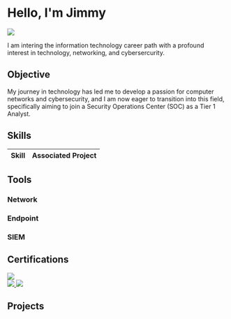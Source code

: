 # Hello, I'm Jimmy
<a href="https://www.linkedin.com/in/jimmy-hughes-769ab3226"><img src="https://img.shields.io/badge/-LinkedIn-0072b1?&style=for-the-badge&logo=linkedin&logoColor=white" /></a>



I am intering the information technology career path with a profound interest in technology, networking, and cybersercurity.

## Objective

My journey in technology has led me to develop a passion for computer networks and cybersecurity, and I am now eager to transition into this field, specifically aiming to join a Security Operations Center (SOC) as a Tier 1 Analyst.

## Skills


| Skill                                         | Associated Project         |
|-----------------------------------------------|----------------------------|



## Tools

### Network


### Endpoint


### SIEM


## Certifications

<div>
<a href="https://www.credly.com/badges/7d222009-7a73-4af7-859a-009896c43682/linked_in_profile" target="_blank">
  <img src="https://img.shields.io/badge/-CompTIA%20A%2B-FF0000?&style=for-the-badge&logo=CompTIA&logoColor=white" />
</a>
</div>
<a href="https://www.credly.com/badges/6dad7080-53d7-4bd8-bb5c-79a7834a29ee/linked_in_profile" target="_blank">
  <img src="https://img.shields.io/badge/-CompTIA%20Network%2B-0071C5?&style=for-the-badge&logo=CompTIA&logoColor=white" />
</a>
<a href="https://www.credly.com/badges/1642dbad-323e-4319-af5e-f9fb1f3d6b9a/linked_in_profile" target="_blank">
  <img src="https://img.shields.io/badge/-CompTIA%20Security%2B-FF0000?&style=for-the-badge&logo=CompTIA&logoColor=white" />
</a>

## Projects
